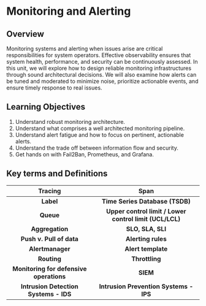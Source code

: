 # Monitoring and Alerting

## Overview

Monitoring systems and alerting when issues arise are critical responsibilities for system operators. Effective observability ensures that system health, performance, and security can be continuously assessed. In this unit, we will explore how to design reliable monitoring infrastructures through sound architectural decisions. We will also examine how alerts can be tuned and moderated to minimize noise, prioritize actionable events, and ensure timely response to real issues.

## Learning Objectives

1. Understand robust monitoring architecture.
2. Understand what comprises a well architected monitoring pipeline.
3. Understand alert fatigue and how to focus on pertinent, actionable alerts.
4. Understand the trade off between information flow and security.
5. Get hands on with Fail2Ban, Prometheus, and Grafana.

## Key terms and Definitions

|**Tracing**|**Span**|
|:------------------:|:------------------:|
|**Label**|**Time Series Database (TSDB)**|
|**Queue**|**Upper control limit / Lower control limit (UCL/LCL)**|
|**Aggregation**|**SLO, SLA, SLI**|
|**Push v. Pull of data**|**Alerting rules**|
|**Alertmanager**|**Alert template**|
|**Routing**|**Throttling**|
|**Monitoring for defensive operations**|**SIEM**|
|**Intrusion Detection Systems - IDS**|**Intrusion Prevention Systems - IPS**|
